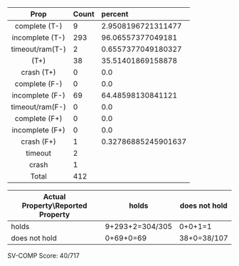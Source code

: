 
| Prop | Count | percent |
|:----:|:------|:--|
|complete   (T-)|9| 2.9508196721311477 |
|incomplete (T-)|293|96.06557377049181 |
|timeout/ram(T-)|2|0.6557377049180327 |
|           (T+)|38|35.51401869158878 |
|crash      (T+)|0|0.0 |
|complete   (F-)|0|0.0 |
|incomplete (F-)|69|64.48598130841121 |
|timeout/ram(F-)|0|0.0 |
|complete   (F+)|0|0.0 |
|incomplete (F+)|0|0.0 |
|crash      (F+)|1|0.32786885245901637 |
|timeout        |2| |
|crash          |1| |
|Total          |412| |

| Actual Property\Reported Property | holds | does not hold |
|------------------------------------|-------|---------------|
| holds | 9+293+2=304/305 | 0+0+1=1 |
| does not hold | 0+69+0=69 | 38+0=38/107 |

SV-COMP Score: 40/717

